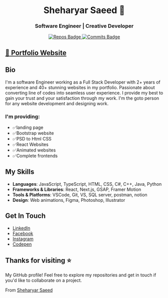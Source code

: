 <h1 align="center">Sheharyar Saeed 👋</h1>
<h3 align="center">Software Engineer | Creative Developer</h3>

<p align="center">
  <a href="[https://badges.pufler.dev](https://github.com/sherryjutt932?tab=repositories)">
    <img src="https://badges.pufler.dev/repos/sherryjutt932" alt="Repos Badge" />
  </a>
  <a href="[https://badges.pufler.dev](https://github.com/sherryjutt932)">
    <img src="https://badges.pufler.dev/commits/yearly/sherryjutt932" alt="Commits Badge" />
  </a>
</p>

## [🔰 Portfolio Website](https://yourwebsite.com)

## Bio
I'm a software Engineer working as a Full Stack Developer with 2+ years of experience and 40+ stunning websites in my portfolio. Passionate about converting line of codes into seamless user experience. I provide my best to gain your trust and your satisfaction through my work. I'm the goto person for any website development and designing work.
### I'm providing:

- ✅landing page
- ✅Bootstrap website
- ✅PSD to Html CSS
- ✅React Websites
- ✅Animated websites
- ✅Complete frontends

## My Skills
- **Languages**: JavaScript, TypeScript, HTML, CSS, C#, C++, Java, Python
- **Frameworks & Libraries**: React, Next.js, GSAP, Framer Motion
- **Tools & Platforms**: VSCode, Git, VS, SQL server, postman, notion
- **Design**: Web animations, Figma, Photoshop, Illustrator

## Get In Touch
- [LinkedIn](https://www.linkedin.com/in/yourprofile/)
- [Facebook](https://twitter.com/yourusername)
- [Instagram](https://instagram.com/yourusername)
- [Codepen](https://instagram.com/yourusername)

## Thanks for visiting ⭐️
My GitHub profile! Feel free to explore my repositories and get in touch if you'd like to collaborate on a project.

From [Sheharyar Saeed](https://github.com/yourusername)

<!--
**sherryjutt932/sherryjutt932** is a ✨ _special_ ✨ repository because its `README.md` (this file) appears on your GitHub profile.

Here are some ideas to get you started:

- 🔭 I’m currently working on ...
- 🌱 I’m currently learning ...
- 👯 I’m looking to collaborate on ...
- 🤔 I’m looking for help with ...
- 💬 Ask me about ...
- 📫 How to reach me: ...
- 😄 Pronouns: ...
- ⚡ Fun fact: ...
-->
